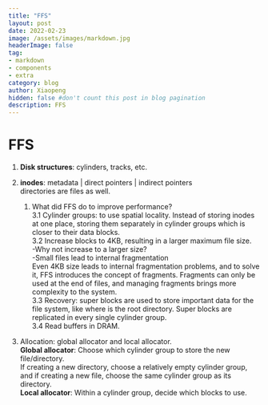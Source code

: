 ```yaml
---
title: "FFS"
layout: post
date: 2022-02-23
image: /assets/images/markdown.jpg
headerImage: false
tag:
- markdown
- components
- extra
category: blog
author: Xiaopeng
hidden: false #don't count this post in blog pagination
description: FFS
---
```


# FFS

1. **Disk structures**: cylinders, tracks, etc.

2. **inodes**: metadata | direct pointers | indirect pointers  
   directories are files as well.

   1. What did FFS do to improve performance?  
      3.1 Cylinder groups: to use spatial locality. Instead of storing inodes at one place, storing them separately in cylinder groups which is closer to their data blocks.  
      3.2 Increase blocks to 4KB, resulting in a larger maximum file size.  
      -Why not increase to a larger size?  
      -Small files lead to internal fragmentation  
      Even 4KB size leads to internal fragmentation problems, and to solve it, FFS introduces the concept of fragments. Fragments can only be used at the end of files, and managing fragments brings more complexity to the system.  
      3.3 Recovery: super blocks are used to store important data for the file system, like where is the root directory. Super blocks are replicated in every single cylinder group.  
      3.4 Read buffers in DRAM.

3. Allocation: global allocator and local allocator.  
   **Global allocator**: Choose which cylinder group to store the new file/directory.  
   If creating a new directory, choose a relatively empty cylinder group, and if creating a new file, choose the same cylinder group as its directory.  
   **Local allocator**: Within a cylinder group, decide which blocks to use.  
